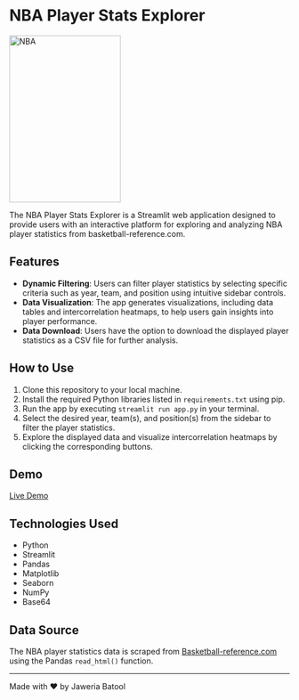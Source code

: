 # NBA Player Stats Explorer

<img src="https://upload.wikimedia.org/wikipedia/en/thumb/0/03/National_Basketball_Association_logo.svg/400px-National_Basketball_Association_logo.svg.png" alt="NBA" width="200" height="300">


The NBA Player Stats Explorer is a Streamlit web application designed to provide users with an interactive platform for exploring and analyzing NBA player statistics from basketball-reference.com.

## Features

- **Dynamic Filtering**: Users can filter player statistics by selecting specific criteria such as year, team, and position using intuitive sidebar controls.
- **Data Visualization**: The app generates visualizations, including data tables and intercorrelation heatmaps, to help users gain insights into player performance.
- **Data Download**: Users have the option to download the displayed player statistics as a CSV file for further analysis.
  
## How to Use

1. Clone this repository to your local machine.
2. Install the required Python libraries listed in `requirements.txt` using pip.
3. Run the app by executing `streamlit run app.py` in your terminal.
4. Select the desired year, team(s), and position(s) from the sidebar to filter the player statistics.
5. Explore the displayed data and visualize intercorrelation heatmaps by clicking the corresponding buttons.

## Demo
[Live Demo](https://eda-basketball-jb.streamlit.app/)

## Technologies Used

- Python
- Streamlit
- Pandas
- Matplotlib
- Seaborn
- NumPy
- Base64

## Data Source

The NBA player statistics data is scraped from [Basketball-reference.com](https://www.basketball-reference.com/) using the Pandas `read_html()` function.

---

Made with ❤️ by Jaweria Batool
